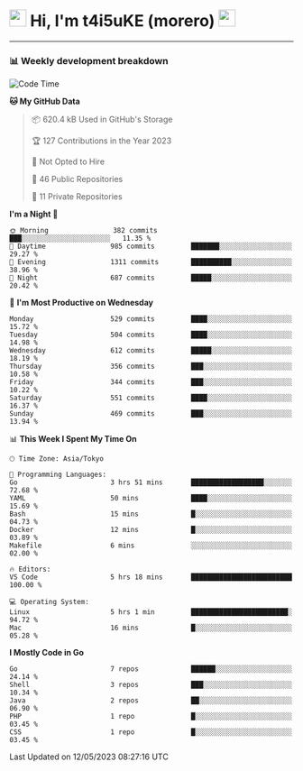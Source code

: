 <!-- Title -->
<h1>
    <img src="https://emojis.slackmojis.com/emojis/images/1600385609/10490/cactuar.gif?1600385609" width="30"/> 
    Hi, I'm t4i5uKE (morero) 
    <img src="https://emojis.slackmojis.com/emojis/images/1600385609/10490/cactuar.gif?1600385609" width="30"/>
</h1>

---

<h3> 📊 Weekly development breakdown </h3>
<!-- waka-readme-stats -->

<!--START_SECTION:waka-->
![Code Time](http://img.shields.io/badge/Code%20Time-1%2C515%20hrs%2030%20mins-blue)

**🐱 My GitHub Data** 

> 📦 620.4 kB Used in GitHub's Storage 
 > 
> 🏆 127 Contributions in the Year 2023
 > 
> 🚫 Not Opted to Hire
 > 
> 📜 46 Public Repositories 
 > 
> 🔑 11 Private Repositories 
 > 
**I'm a Night 🦉** 

```text
🌞 Morning                382 commits         ███░░░░░░░░░░░░░░░░░░░░░░   11.35 % 
🌆 Daytime                985 commits         ███████░░░░░░░░░░░░░░░░░░   29.27 % 
🌃 Evening                1311 commits        ██████████░░░░░░░░░░░░░░░   38.96 % 
🌙 Night                  687 commits         █████░░░░░░░░░░░░░░░░░░░░   20.42 % 
```
📅 **I'm Most Productive on Wednesday** 

```text
Monday                   529 commits         ████░░░░░░░░░░░░░░░░░░░░░   15.72 % 
Tuesday                  504 commits         ████░░░░░░░░░░░░░░░░░░░░░   14.98 % 
Wednesday                612 commits         █████░░░░░░░░░░░░░░░░░░░░   18.19 % 
Thursday                 356 commits         ███░░░░░░░░░░░░░░░░░░░░░░   10.58 % 
Friday                   344 commits         ███░░░░░░░░░░░░░░░░░░░░░░   10.22 % 
Saturday                 551 commits         ████░░░░░░░░░░░░░░░░░░░░░   16.37 % 
Sunday                   469 commits         ███░░░░░░░░░░░░░░░░░░░░░░   13.94 % 
```


📊 **This Week I Spent My Time On** 

```text
🕑︎ Time Zone: Asia/Tokyo

💬 Programming Languages: 
Go                       3 hrs 51 mins       ██████████████████░░░░░░░   72.68 % 
YAML                     50 mins             ████░░░░░░░░░░░░░░░░░░░░░   15.69 % 
Bash                     15 mins             █░░░░░░░░░░░░░░░░░░░░░░░░   04.73 % 
Docker                   12 mins             █░░░░░░░░░░░░░░░░░░░░░░░░   03.89 % 
Makefile                 6 mins              ░░░░░░░░░░░░░░░░░░░░░░░░░   02.00 % 

🔥 Editors: 
VS Code                  5 hrs 18 mins       █████████████████████████   100.00 % 

💻 Operating System: 
Linux                    5 hrs 1 min         ████████████████████████░   94.72 % 
Mac                      16 mins             █░░░░░░░░░░░░░░░░░░░░░░░░   05.28 % 
```

**I Mostly Code in Go** 

```text
Go                       7 repos             ██████░░░░░░░░░░░░░░░░░░░   24.14 % 
Shell                    3 repos             ███░░░░░░░░░░░░░░░░░░░░░░   10.34 % 
Java                     2 repos             ██░░░░░░░░░░░░░░░░░░░░░░░   06.90 % 
PHP                      1 repo              █░░░░░░░░░░░░░░░░░░░░░░░░   03.45 % 
CSS                      1 repo              █░░░░░░░░░░░░░░░░░░░░░░░░   03.45 % 
```




 Last Updated on 12/05/2023 08:27:16 UTC
<!--END_SECTION:waka-->
